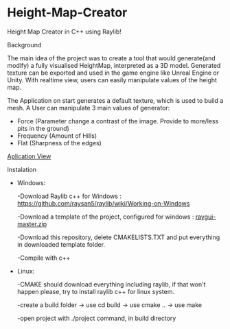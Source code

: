 # Height-Map-Creator
Height Map Creator in C++ using Raylib!

Background

The main idea of the project was to create a tool that would generate(and modify) a fully visualised HeightMap, interpreted as a 3D model.
Generated texture can be exported and used in the game engine like Unreal Engine or Unity. With realtime view, users can easily manipulate values of the height map.

The Application on start generates a default texture, which is used to build a mesh. A User can manipulate 3 main values of generator:
- Force (Parameter change a contrast of the image. Provide to more/less pits in the ground)
- Frequency (Amount of Hills)
- Flat (Sharpness of the edges)

[Aplication View](https://user-images.githubusercontent.com/25442811/190927600-8b182565-c40d-4de3-a74a-5d6ef9856fc1.png)

Instalation
- Windows:

    -Download Raylib c++ for Windows : https://github.com/raysan5/raylib/wiki/Working-on-Windows
    
    -Download a template of the project, configured for windows : [raygui-master.zip](https://github.com/Kyufujin/Height-Map-Creator/files/9595232/raygui-master.zip)

    -Download this repository, delete CMAKELISTS.TXT and put everything in downloaded template folder. 
    
    -Compile with c++
    
- Linux:

    -CMAKE should download everything including raylib, if that won't happen please, try to install raylib c++ for linux system. 
    
    -create a build folder -> use cd build -> use cmake .. -> use make
    
    -open project with ./project command, in build directory 



